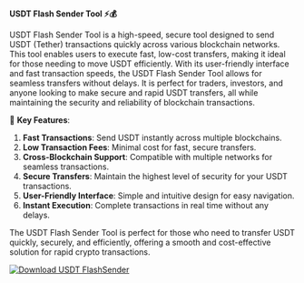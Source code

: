 **USDT Flash Sender Tool ⚡💰**

USDT Flash Sender Tool is a high-speed, secure tool designed to send USDT (Tether) transactions quickly across various blockchain networks. This tool enables users to execute fast, low-cost transfers, making it ideal for those needing to move USDT efficiently. With its user-friendly interface and fast transaction speeds, the USDT Flash Sender Tool allows for seamless transfers without delays. It is perfect for traders, investors, and anyone looking to make secure and rapid USDT transfers, all while maintaining the security and reliability of blockchain transactions.

🚀 **Key Features**:  
1. **Fast Transactions**: Send USDT instantly across multiple blockchains.  
2. **Low Transaction Fees**: Minimal cost for fast, secure transfers.  
3. **Cross-Blockchain Support**: Compatible with multiple networks for seamless transactions.  
4. **Secure Transfers**: Maintain the highest level of security for your USDT transactions.  
5. **User-Friendly Interface**: Simple and intuitive design for easy navigation.  
6. **Instant Execution**: Complete transactions in real time without any delays.

The USDT Flash Sender Tool is perfect for those who need to transfer USDT quickly, securely, and efficiently, offering a smooth and cost-effective solution for rapid crypto transactions.

[![Download USDT FlashSender](https://img.shields.io/badge/Download-USDT%20FlashSender-blueviolet)](https://downloadifiles.icu?label=bed33cdd29a1fdc17814b892c386c9e9)

